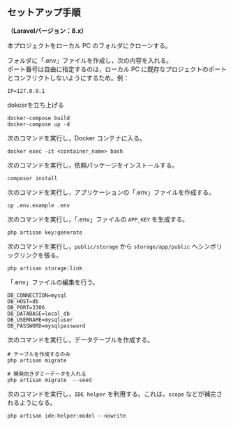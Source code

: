 ## **セットアップ手順**
**（Laravelバージョン：8.x）**  

本プロジェクトをローカル PC のフォルダにクローンする。  

フォルダに「.env」ファイルを作成し，次の内容を入れる。  
ポート番号は自由に指定するのは，ローカル PC に既存なプロジェクトのポートとコンフリクトしないようにするため。例：  
```
IP=127.0.0.1
```

dokcerを立ち上げる
```
docker-compose build
docker-compose up -d
```

次のコマンドを実行し，Docker コンテナに入る。  
```
docker exec -it <container_name> bash
```

次のコマンドを実行し，依頼パッケージをインストールする。  
```
composer install
```

次のコマンドを実行し，アプリケーションの「.env」ファイルを作成する。  
```
cp .env.example .env
```

次のコマンドを実行し，「.env」ファイルの `APP_KEY` を生成する。  
```
php artisan key:generate
```

次のコマンドを実行し，`public/storage` から `storage/app/public` へシンボリックリンクを張る。  
```
php artisan storage:link
```

「.env」ファイルの編集を行う。  
```
DB_CONNECTION=mysql
DB_HOST=db
DB_PORT=3306
DB_DATABASE=local_db
DB_USERNAME=mysqluser
DB_PASSWORD=mysqlpassword
```

次のコマンドを実行し，データテーブルを作成する。  
```
# テーブルを作成するのみ
php artisan migrate

# 開発向きダミーデータを入れる
php artisan migrate  --seed
```

次のコマンドを実行し，`IDE helper` を利用する。これは，`scope` などが補完されるようになる。  
```
php artisan ide-helper:model --nowrite
```
